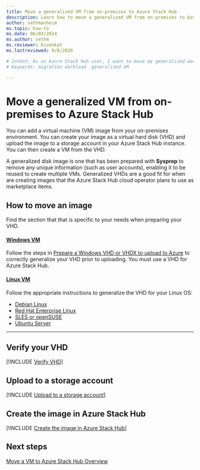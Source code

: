```yaml
---
title: Move a generalized VM from on-premises to Azure Stack Hub
description: Learn how to move a generalized VM from on-premises to Azure Stack Hub.
author: sethmanheim
ms.topic: how-to
ms.date: 06/03/2024
ms.author: sethm
ms.reviewer: kivenkat
ms.lastreviewed: 9/8/2020

# Intent: As an Azure Stack Hub user, I want to move my generalized workload VM into Azure Stack Hub so that I can use my applications.
# Keywords: migration workload  generalized VM

---
```


# Move a generalized VM from on-premises to Azure Stack Hub

You can add a virtual machine (VM) image from your on-premises environment. You can create your image as a virtual hard disk (VHD) and upload the image to a storage account in your Azure Stack Hub instance. You can then create a VM from the VHD.

A generalized disk image is one that has been prepared with **Sysprep** to remove any unique information (such as user accounts), enabling it to be reused to create multiple VMs. Generalized VHDs are a good fit for when are creating images that the Azure Stack Hub cloud operator plans to use as marketplace items.

## How to move an image

Find the section that that is specific to your needs when preparing your VHD.

#### [Windows VM](#tab/port-win)

Follow the steps in [Prepare a Windows VHD or VHDX to upload to Azure](/azure/virtual-machines/windows/prepare-for-upload-vhd-image) to correctly generalize your VHD prior to uploading. You must use a VHD for Azure Stack Hub.

#### [Linux VM](#tab/port-linux)

Follow the appropriate instructions to generalize the VHD for your Linux OS:

- [Debian Linux](/azure/virtual-machines/linux/debian-create-upload-vhd?toc=/azure/virtual-machines/linux/toc.json)
- [Red Hat Enterprise Linux](../operator/azure-stack-redhat-create-upload-vhd.md)
- [SLES or openSUSE](/azure/virtual-machines/linux/suse-create-upload-vhd?toc=/azure/virtual-machines/linux/toc.json)
- [Ubuntu Server](/azure/virtual-machines/linux/create-upload-ubuntu?toc=/azure/virtual-machines/linux/toc.json)

---

## Verify your VHD

[!INCLUDE [Verify VHD](../includes/user-compute-verify-vhd.md)]

## Upload to a storage account

[!INCLUDE [Upload to a storage account](../includes/user-compute-upload-vhd.md)]

## Create the image in Azure Stack Hub

[!INCLUDE [Create the image in Azure Stack Hub](../includes/user-compute-create-image.md)]

## Next steps

[Move a VM to Azure Stack Hub Overview](vm-move-overview.md)

